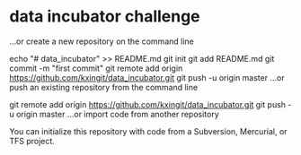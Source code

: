 # data incubator challenge

…or create a new repository on the command line

echo "# data_incubator" >> README.md
git init
git add README.md
git commit -m "first commit"
git remote add origin https://github.com/kxingit/data_incubator.git
git push -u origin master
…or push an existing repository from the command line

git remote add origin https://github.com/kxingit/data_incubator.git
git push -u origin master
…or import code from another repository

You can initialize this repository with code from a Subversion, Mercurial, or TFS project.
